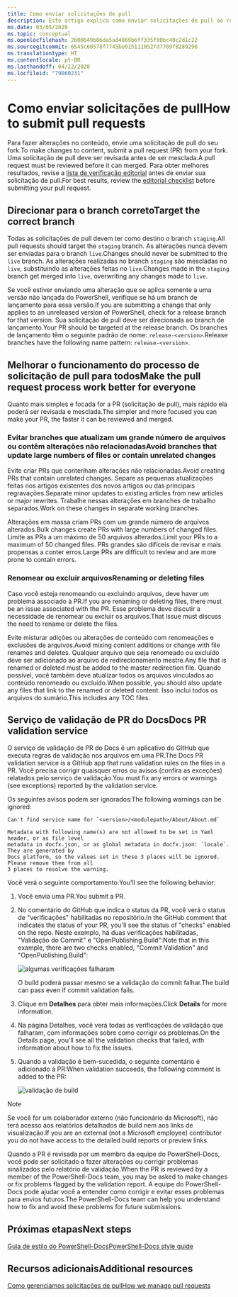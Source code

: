 ```yaml
---
title: Como enviar solicitações de pull
description: Este artigo explica como enviar solicitações de pull ao repositório do PowerShell-Docs.
ms.date: 03/05/2020
ms.topic: conceptual
ms.openlocfilehash: 2600049b06da5ad4869b6ff335f00bc40c2d1c22
ms.sourcegitcommit: 6545c60578f7745be015111052fd7769f8289296
ms.translationtype: HT
ms.contentlocale: pt-BR
ms.lasthandoff: 04/22/2020
ms.locfileid: "79060231"
---
```

# <a name="how-to-submit-pull-requests"></a><span data-ttu-id="a2eee-103">Como enviar solicitações de pull</span><span class="sxs-lookup"><span data-stu-id="a2eee-103">How to submit pull requests</span></span>

<span data-ttu-id="a2eee-104">Para fazer alterações no conteúdo, envie uma solicitação de pull do seu fork.</span><span class="sxs-lookup"><span data-stu-id="a2eee-104">To make changes to content, submit a pull request (PR) from your fork.</span></span> <span data-ttu-id="a2eee-105">Uma solicitação de pull deve ser revisada antes de ser mesclada.</span><span class="sxs-lookup"><span data-stu-id="a2eee-105">A pull request must be reviewed before it can merged.</span></span> <span data-ttu-id="a2eee-106">Para obter melhores resultados, revise a [lista de verificação editorial](editorial-checklist.md) antes de enviar sua solicitação de pull.</span><span class="sxs-lookup"><span data-stu-id="a2eee-106">For best results, review the [editorial checklist](editorial-checklist.md) before submitting your pull request.</span></span>

## <a name="target-the-correct-branch"></a><span data-ttu-id="a2eee-107">Direcionar para o branch correto</span><span class="sxs-lookup"><span data-stu-id="a2eee-107">Target the correct branch</span></span>

<span data-ttu-id="a2eee-108">Todas as solicitações de pull devem ter como destino o branch `staging`.</span><span class="sxs-lookup"><span data-stu-id="a2eee-108">All pull requests should target the `staging` branch.</span></span> <span data-ttu-id="a2eee-109">As alterações nunca devem ser enviadas para o branch `live`.</span><span class="sxs-lookup"><span data-stu-id="a2eee-109">Changes should never be submitted to the `live` branch.</span></span> <span data-ttu-id="a2eee-110">As alterações realizadas no branch `staging` são mescladas no `live`, substituindo as alterações feitas no `live`.</span><span class="sxs-lookup"><span data-stu-id="a2eee-110">Changes made in the `staging` branch get merged into `live`, overwriting any changes made to `live`.</span></span>

<span data-ttu-id="a2eee-111">Se você estiver enviando uma alteração que se aplica somente a uma versão não lançada do PowerShell, verifique se há um branch de lançamento para essa versão.</span><span class="sxs-lookup"><span data-stu-id="a2eee-111">If you are submitting a change that only applies to an unreleased version of PowerShell, check for a release branch for that version.</span></span> <span data-ttu-id="a2eee-112">Sua solicitação de pull deve ser direcionada ao branch de lançamento.</span><span class="sxs-lookup"><span data-stu-id="a2eee-112">Your PR should be targeted at the release branch.</span></span> <span data-ttu-id="a2eee-113">Os branches de lançamento têm o seguinte padrão de nome: `release-<version>`.</span><span class="sxs-lookup"><span data-stu-id="a2eee-113">Release branches have the following name pattern: `release-<version>`.</span></span>

## <a name="make-the-pull-request-process-work-better-for-everyone"></a><span data-ttu-id="a2eee-114">Melhorar o funcionamento do processo de solicitação de pull para todos</span><span class="sxs-lookup"><span data-stu-id="a2eee-114">Make the pull request process work better for everyone</span></span>

<span data-ttu-id="a2eee-115">Quanto mais simples e focada for a PR (solicitação de pull), mais rápido ela poderá ser revisada e mesclada.</span><span class="sxs-lookup"><span data-stu-id="a2eee-115">The simpler and more focused you can make your PR, the faster it can be reviewed and merged.</span></span>

### <a name="avoid-branches-that-update-large-numbers-of-files-or-contain-unrelated-changes"></a><span data-ttu-id="a2eee-116">Evitar branches que atualizam um grande número de arquivos ou contêm alterações não relacionadas</span><span class="sxs-lookup"><span data-stu-id="a2eee-116">Avoid branches that update large numbers of files or contain unrelated changes</span></span>

<span data-ttu-id="a2eee-117">Evite criar PRs que contenham alterações não relacionadas.</span><span class="sxs-lookup"><span data-stu-id="a2eee-117">Avoid creating PRs that contain unrelated changes.</span></span> <span data-ttu-id="a2eee-118">Separe as pequenas atualizações feitas nos artigos existentes dos novos artigos ou das principais regravações.</span><span class="sxs-lookup"><span data-stu-id="a2eee-118">Separate minor updates to existing articles from new articles or major rewrites.</span></span> <span data-ttu-id="a2eee-119">Trabalhe nessas alterações em branches de trabalho separados.</span><span class="sxs-lookup"><span data-stu-id="a2eee-119">Work on these changes in separate working branches.</span></span>

<span data-ttu-id="a2eee-120">Alterações em massa criam PRs com um grande número de arquivos alterados.</span><span class="sxs-lookup"><span data-stu-id="a2eee-120">Bulk changes create PRs with large numbers of changed files.</span></span> <span data-ttu-id="a2eee-121">Limite as PRs a um máximo de 50 arquivos alterados.</span><span class="sxs-lookup"><span data-stu-id="a2eee-121">Limit your PRs to a maximum of 50 changed files.</span></span> <span data-ttu-id="a2eee-122">PRs grandes são difíceis de revisar e mais propensas a conter erros.</span><span class="sxs-lookup"><span data-stu-id="a2eee-122">Large PRs are difficult to review and are more prone to contain errors.</span></span>

### <a name="renaming-or-deleting-files"></a><span data-ttu-id="a2eee-123">Renomear ou excluir arquivos</span><span class="sxs-lookup"><span data-stu-id="a2eee-123">Renaming or deleting files</span></span>

<span data-ttu-id="a2eee-124">Caso você esteja renomeando ou excluindo arquivos, deve haver um problema associado à PR.</span><span class="sxs-lookup"><span data-stu-id="a2eee-124">If you are renaming or deleting files, there must be an issue associated with the PR.</span></span> <span data-ttu-id="a2eee-125">Esse problema deve discutir a necessidade de renomear ou excluir os arquivos.</span><span class="sxs-lookup"><span data-stu-id="a2eee-125">That issue must discuss the need to rename or delete the files.</span></span>

<span data-ttu-id="a2eee-126">Evite misturar adições ou alterações de conteúdo com renomeações e exclusões de arquivos.</span><span class="sxs-lookup"><span data-stu-id="a2eee-126">Avoid mixing content additions or change with file renames and deletes.</span></span> <span data-ttu-id="a2eee-127">Qualquer arquivo que seja renomeado ou excluído deve ser adicionado ao arquivo de redirecionamento mestre.</span><span class="sxs-lookup"><span data-stu-id="a2eee-127">Any file that is renamed or deleted must be added to the master redirection file.</span></span> <span data-ttu-id="a2eee-128">Quando possível, você também deve atualizar todos os arquivos vinculados ao conteúdo renomeado ou excluído.</span><span class="sxs-lookup"><span data-stu-id="a2eee-128">When possible, you should also update any files that link to the renamed or deleted content.</span></span> <span data-ttu-id="a2eee-129">Isso inclui todos os arquivos do sumário.</span><span class="sxs-lookup"><span data-stu-id="a2eee-129">This includes any TOC files.</span></span>

## <a name="docs-pr-validation-service"></a><span data-ttu-id="a2eee-130">Serviço de validação de PR do Docs</span><span class="sxs-lookup"><span data-stu-id="a2eee-130">Docs PR validation service</span></span>

<span data-ttu-id="a2eee-131">O serviço de validação de PR do Docs é um aplicativo do GitHub que executa regras de validação nos arquivos em uma PR.</span><span class="sxs-lookup"><span data-stu-id="a2eee-131">The Docs PR validation service is a GitHub app that runs validation rules on the files in a PR.</span></span> <span data-ttu-id="a2eee-132">Você precisa corrigir quaisquer erros ou avisos (confira as exceções) relatados pelo serviço de validação.</span><span class="sxs-lookup"><span data-stu-id="a2eee-132">You must fix any errors or warnings (see exceptions) reported by the validation service.</span></span>

<span data-ttu-id="a2eee-133">Os seguintes avisos podem ser ignorados:</span><span class="sxs-lookup"><span data-stu-id="a2eee-133">The following warnings can be ignored:</span></span>

```
Can't find service name for `<version>/<modulepath>/About/About.md`
```

```
Metadata with following name(s) are not allowed to be set in Yaml header, or as file level
metadata in docfx.json, or as global metadata in docfx.json: `locale`. They are generated by
Docs platform, so the values set in these 3 places will be ignored. Please remove them from all
3 places to resolve the warning.
```

<span data-ttu-id="a2eee-134">Você verá o seguinte comportamento:</span><span class="sxs-lookup"><span data-stu-id="a2eee-134">You'll see the following behavior:</span></span>

1. <span data-ttu-id="a2eee-135">Você envia uma PR.</span><span class="sxs-lookup"><span data-stu-id="a2eee-135">You submit a PR.</span></span>
1. <span data-ttu-id="a2eee-136">No comentário do GitHub que indica o status da PR, você verá o status de "verificações" habilitadas no repositório.</span><span class="sxs-lookup"><span data-stu-id="a2eee-136">In the GitHub comment that indicates the status of your PR, you'll see the status of "checks" enabled on the repo.</span></span> <span data-ttu-id="a2eee-137">Neste exemplo, há duas verificações habilitadas, "Validação do Commit" e "OpenPublishing.Build":</span><span class="sxs-lookup"><span data-stu-id="a2eee-137">Note that in this example, there are two checks enabled, "Commit Validation" and "OpenPublishing.Build":</span></span>

   ![algumas verificações falharam](media/pull-requests/validation-failed.png)

   <span data-ttu-id="a2eee-139">O build poderá passar mesmo se a validação do commit falhar.</span><span class="sxs-lookup"><span data-stu-id="a2eee-139">The build can pass even if commit validation fails.</span></span>

1. <span data-ttu-id="a2eee-140">Clique em **Detalhes** para obter mais informações.</span><span class="sxs-lookup"><span data-stu-id="a2eee-140">Click **Details** for more information.</span></span>
1. <span data-ttu-id="a2eee-141">Na página Detalhes, você verá todas as verificações de validação que falharam, com informações sobre como corrigir os problemas.</span><span class="sxs-lookup"><span data-stu-id="a2eee-141">On the Details page, you'll see all the validation checks that failed, with information about how to fix the issues.</span></span>
1. <span data-ttu-id="a2eee-142">Quando a validação é bem-sucedida, o seguinte comentário é adicionado à PR:</span><span class="sxs-lookup"><span data-stu-id="a2eee-142">When validation succeeds, the following comment is added to the PR:</span></span>

   ![validação de build](media/pull-requests/build-validation.png)

> [!NOTE]
> <span data-ttu-id="a2eee-144">Se você for um colaborador externo (não funcionário da Microsoft), não terá acesso aos relatórios detalhados de build nem aos links de visualização.</span><span class="sxs-lookup"><span data-stu-id="a2eee-144">If you are an external (not a Microsoft employee) contributor you do not have access to the detailed build reports or preview links.</span></span>

<span data-ttu-id="a2eee-145">Quando a PR é revisada por um membro da equipe do PowerShell-Docs, você pode ser solicitado a fazer alterações ou corrigir problemas sinalizados pelo relatório de validação.</span><span class="sxs-lookup"><span data-stu-id="a2eee-145">When the PR is reviewed by a member of the PowerShell-Docs team, you may be asked to make changes or fix problems flagged by the validation report.</span></span> <span data-ttu-id="a2eee-146">A equipe do PowerShell-Docs pode ajudar você a entender como corrigir e evitar esses problemas para envios futuros.</span><span class="sxs-lookup"><span data-stu-id="a2eee-146">The PowerShell-Docs team can help you understand how to fix and avoid these problems for future submissions.</span></span>

## <a name="next-steps"></a><span data-ttu-id="a2eee-147">Próximas etapas</span><span class="sxs-lookup"><span data-stu-id="a2eee-147">Next steps</span></span>

[<span data-ttu-id="a2eee-148">Guia de estilo do PowerShell-Docs</span><span class="sxs-lookup"><span data-stu-id="a2eee-148">PowerShell-Docs style guide</span></span>](powershell-style-guide.md)

## <a name="additional-resources"></a><span data-ttu-id="a2eee-149">Recursos adicionais</span><span class="sxs-lookup"><span data-stu-id="a2eee-149">Additional resources</span></span>

[<span data-ttu-id="a2eee-150">Como gerenciamos solicitações de pull</span><span class="sxs-lookup"><span data-stu-id="a2eee-150">How we manage pull requests</span></span>](managing-pull-requests.md)
